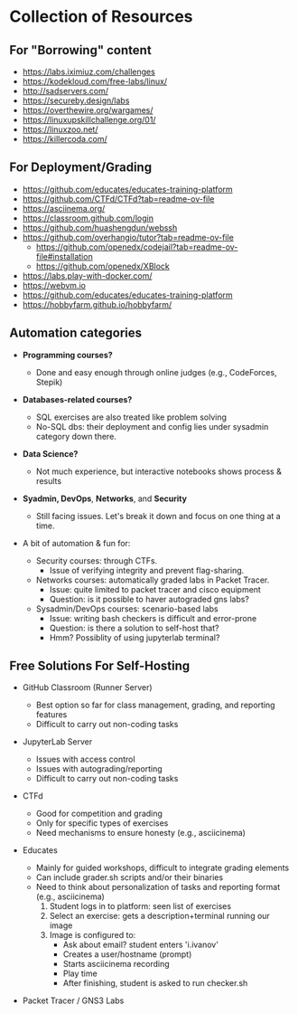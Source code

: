 # Collection of Resources

## For "Borrowing" content

- <https://labs.iximiuz.com/challenges>
- <https://kodekloud.com/free-labs/linux/>
- <http://sadservers.com/>
- <https://secureby.design/labs>
- <https://overthewire.org/wargames/>
- <https://linuxupskillchallenge.org/01/>
- <https://linuxzoo.net/>
- <https://killercoda.com/>

## For Deployment/Grading

- <https://github.com/educates/educates-training-platform>
- <https://github.com/CTFd/CTFd?tab=readme-ov-file>
- <https://asciinema.org/>
- <https://classroom.github.com/login>
- <https://github.com/huashengdun/webssh>
- <https://github.com/overhangio/tutor?tab=readme-ov-file>
  - <https://github.com/openedx/codejail?tab=readme-ov-file#installation>
  - <https://github.com/openedx/XBlock>
- <https://labs.play-with-docker.com/>
- <https://webvm.io>
- <https://github.com/educates/educates-training-platform>
- <https://hobbyfarm.github.io/hobbyfarm/>

## Automation categories

- **Programming courses?**
  - Done and easy enough through online judges (e.g., CodeForces, Stepik)

- **Databases-related courses?**
  - SQL exercises are also treated like problem solving
  - No-SQL dbs: their deployment and config lies under sysadmin category down there.
- **Data Science?**
  - Not much experience, but interactive notebooks shows process & results
- **Syadmin, DevOps**, **Networks**, and **Security**
  - Still facing issues. Let's break it down and focus on one thing at a time.
- A bit of automation & fun for:
  - Security courses: through CTFs.
    - Issue of verifying integrity and prevent flag-sharing.
  - Networks courses: automatically graded labs in Packet Tracer.
    - Issue: quite limited to packet tracer and cisco equipment
    - Question: is it possible to haver autograded gns labs?
  - Sysadmin/DevOps courses: scenario-based labs
    - Issue: writing bash checkers is difficult and error-prone
    - Question: is there a solution to self-host that?
    - Hmm? Possiblity of using jupyterlab terminal?

## Free Solutions For Self-Hosting

- GitHub Classroom (Runner Server)
  - Best option so far for class management, grading, and reporting features
  - Difficult to carry out non-coding tasks
- JupyterLab Server
  - Issues with access control
  - Issues with autograding/reporting
  - Difficult to carry out non-coding tasks
- CTFd
  - Good for competition and grading
  - Only for specific types of exercises
  - Need mechanisms to ensure honesty (e.g., asciicinema)
- Educates
  - Mainly for guided workshops, difficult to integrate grading elements
  - Can include grader.sh scripts and/or their binaries
  - Need to think about personalization of tasks and reporting format (e.g., asciicinema)
    1. Student logs in to platform: seen list of exercises
    1. Select an exercise: gets a description+terminal running our image
    1. Image is configured to:
       - Ask about email? student enters 'i.ivanov'
       - Creates a user/hostname (prompt)
       - Starts asciicinema recording
       - Play time
       - After finishing, student is asked to run checker.sh

- Packet Tracer / GNS3 Labs
